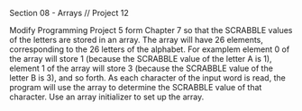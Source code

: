 Section 08 - Arrays // Project 12

Modify Programming Project 5 form Chapter 7 so that the SCRABBLE values of the letters are stored in an array. The array will have 26 elements, corresponding to the 26 letters of the alphabet. For examplem element 0 of the array will store 1 (because the SCRABBLE value of the letter A is 1), element 1 of the array will store 3 (because the SCRABBLE value of the letter B is 3), and so forth. As each character of the input word is read, the program will use the array to determine the SCRABBLE value of that character. Use an array initializer to set up the array.